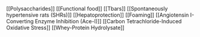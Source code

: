 [[Polysaccharides]]
[[Functional food]]
[[Tbars]]
[[Spontaneously hypertensive rats (SHRs)]]
[[Hepatoprotection]]
[[Foaming]]
[[Angiotensin I-Converting Enzyme Inhibition (Ace-I)]]
[[Carbon Tetrachloride-Induced Oxidative Stress]]
[[Whey-Protein Hydrolysate]]
